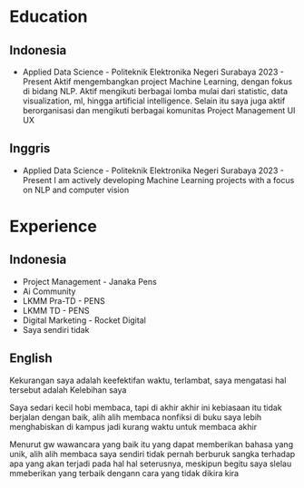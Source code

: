 # Education
## Indonesia
- Applied Data Science - Politeknik Elektronika Negeri Surabaya 2023 - Present
    Aktif mengembangkan project Machine Learning, dengan fokus di bidang NLP. Aktif mengikuti berbagai lomba mulai dari statistic, data visualization, ml, hingga artificial intelligence. Selain itu saya juga aktif berorganisasi dan mengikuti berbagai komunitas
Project Management
UI UX 
## Inggris
- Applied Data Science - Politeknik Elektronika Negeri Surabaya 2023 - Present
	I am actively developing Machine Learning projects with a focus on NLP and computer vision
# Experience
## Indonesia
- Project Management - Janaka Pens
- Ai Community 
- LKMM Pra-TD - PENS
- LKMM TD - PENS
- Digital Marketing - Rocket Digital 
- Saya sendiri tidak 
## English

Kekurangan saya adalah keefektifan waktu, terlambat, 
saya mengatasi hal tersebut adalah 
Kelebihan saya 

Saya sedari kecil hobi membaca, tapi di akhir akhir ini kebiasaan itu tidak berjalan dengan baik, alih alih membaca nonfiksi di buku saya lebih menghabiskan  di kampus jadi kurang waktu untuk membaca akhir 

Menurut gw wawancara yang baik itu yang dapat memberikan bahasa yang unik, alih alih membaca saya sendiri tidak pernah berburuk sangka terhadap apa yang akan terjadi pada hal hal seterusnya, meskipun begitu saya slelau mmeberikan yang terbaik dengann cara yang tidak dikira kira 